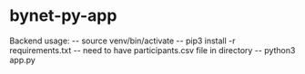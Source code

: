 # bynet-py-app

Backend usage:
-- source venv/bin/activate
-- pip3 install -r requirements.txt
-- need to have participants.csv file in directory
-- python3 app.py
